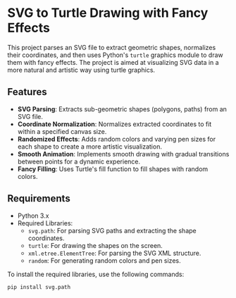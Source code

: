 # SVG to Turtle Drawing with Fancy Effects

This project parses an SVG file to extract geometric shapes, normalizes their coordinates, and then uses Python's `turtle` graphics module to draw them with fancy effects. The project is aimed at visualizing SVG data in a more natural and artistic way using turtle graphics.

## Features

- **SVG Parsing**: Extracts sub-geometric shapes (polygons, paths) from an SVG file.
- **Coordinate Normalization**: Normalizes extracted coordinates to fit within a specified canvas size.
- **Randomized Effects**: Adds random colors and varying pen sizes for each shape to create a more artistic visualization.
- **Smooth Animation**: Implements smooth drawing with gradual transitions between points for a dynamic experience.
- **Fancy Filling**: Uses Turtle's fill function to fill shapes with random colors.

## Requirements

- Python 3.x
- Required Libraries:
  - `svg.path`: For parsing SVG paths and extracting the shape coordinates.
  - `turtle`: For drawing the shapes on the screen.
  - `xml.etree.ElementTree`: For parsing the SVG XML structure.
  - `random`: For generating random colors and pen sizes.

To install the required libraries, use the following commands:

```bash
pip install svg.path
